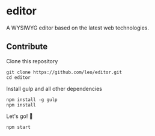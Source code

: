 # editor

A WYSIWYG editor based on the latest web technologies.

## Contribute

Clone this repository

```shell
git clone https://github.com/leo/editor.git
cd editor
```

Install gulp and all other dependencies

```shell
npm install -g gulp
npm install
```

Let's go! :horse:

```shell
npm start
```
